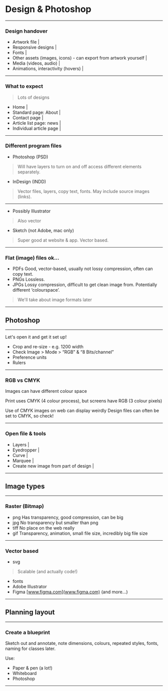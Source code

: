 # Design & Photoshop

---

### Design handover

- Artwork file |
- Responsive designs |
- Fonts |
- Other assets (images, icons) - can export from artwork yourself |
- Media (videos, audio) |
- Animations, interactivity (hovers) |

---

### What to expect

> Lots of designs

- Home |
- Standard page: About |
- Contact page |
- Article list page: news |
- Individual article page |

---

### Different program files

- Photoshop (PSD)

> Will have layers to turn on and off access different elements separately.

- InDesign (INDD)

>Vector files, layers, copy text, fonts. May include source images (links).

---

- Possibly Illustrator

>Also vector

- Sketch (not Adobe, mac only)

>Super good at website & app. Vector based.

---

### Flat (image) files ok...

- PDFs
	Good, vector-based, usually not lossy compression, often can copy text.
- PNGs
	Lossless.
- JPGs
	Lossy compression, difficult to get clean image from. Potentially different ‘colourspace’.

> We'll take about image formats later

---

## Photoshop

---

Let's open it and get it set up!

- Crop and re-size - e.g. 1200 width
- Check Image > Mode > “RGB” & “8 Bits/channel”
- Preference units
- Rulers

---

### RGB vs CMYK

Images can have different colour space

Print uses CMYK (4 colour process), but screens have RGB (3 colour pixels)

Use of CMYK images on web can display weirdly Design files can often be set to CMYK, so check!

---

### Open file & tools

- Layers |
- Eyedropper |
- Curve |
- Marquee |
- Create new image from part of design |

---

## Image types

---

### Raster (Bitmap)

- png
	Has transparency, good compression, can be big
- jpg
	No transparency but smaller than png
- tiff
	No place on the web really
- gif
	Transparency, animation, small file size, incredibly big file size

---

### Vector based

- svg

> Scalable (and actually code!)

- fonts
- Adobe Illustrator
- Figma [www.figma.com](www.figma.com) (and more...)

---

## Planning layout

---

### Create a blueprint

Sketch out and annotate, note dimensions, colours, repeated styles, fonts, naming for classes later.

Use:
- Paper & pen (a lot!)
- Whiteboard
- Photoshop
---











